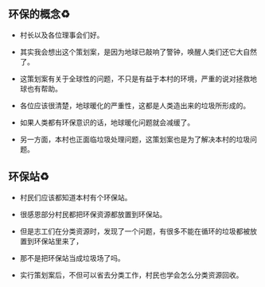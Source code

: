 
## 环保的概念♻️

- 村长以及各位理事会们好。

- 其实我会想出这个策划案，是因为地球已敲响了警钟，唤醒人类们还它大自然了。

- 这策划案有关于全球性的问题，不只是有益于本村的环境，严重的说对拯救地球也有帮助。

- 各位应该很清楚，地球暖化的严重性，这都是人类造出来的垃圾所形成的。

- 如果人类都有环保意识的话，地球暖化问题就会减缓了。

- 另一方面，本村也正面临垃圾处理问题，这策划案也是为了解决本村的垃圾问题。


## 环保站♻️

- 村民们应该都知道本村有个环保站。

- 很感恩部分村民都把环保资源都放置到环保站。

- 但是志工们在分类资源时，发现了一个问题，有很多不能在循环的垃圾都被放置到环保站里来了，

- 那不是把环保站当成垃圾场了吗。

- 实行策划案后，不但可以省去分类工作，村民也学会怎么分类资源回收。


